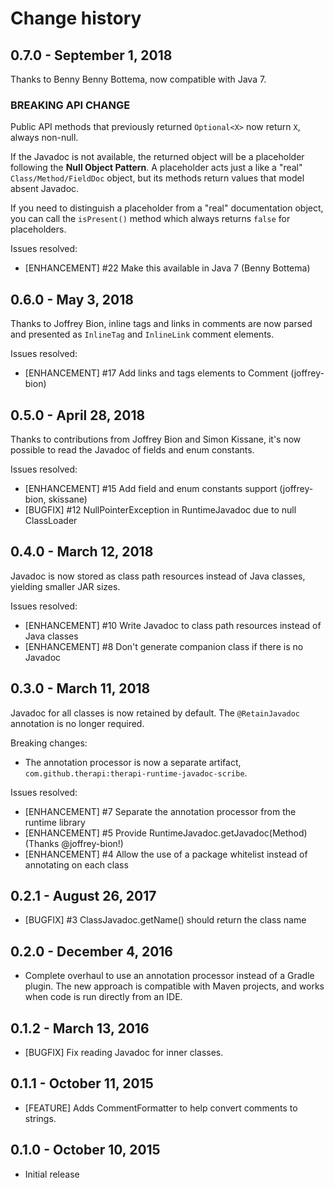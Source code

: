 # Change history

## 0.7.0 - September 1, 2018

Thanks to Benny Benny Bottema, now compatible with Java 7.

### BREAKING API CHANGE
Public API methods that previously returned `Optional<X>` now return `X`,
always non-null.

If the Javadoc is not available, the returned object will be a placeholder
following the **Null Object Pattern**. A placeholder acts just a like a "real"
`Class/Method/FieldDoc` object, but its methods return values that model
absent Javadoc.

If you need to distinguish a placeholder from a "real"
documentation object, you can call the `isPresent()` method which always
returns `false` for placeholders.
  
Issues resolved:

* [ENHANCEMENT] #22 Make this available in Java 7 (Benny Bottema)


## 0.6.0 - May 3, 2018

Thanks to Joffrey Bion, inline tags and links in comments are now parsed
and presented as `InlineTag` and `InlineLink` comment elements. 

Issues resolved:

* [ENHANCEMENT] #17 Add links and tags elements to Comment (joffrey-bion)


## 0.5.0 - April 28, 2018

Thanks to contributions from Joffrey Bion and Simon Kissane,
it's now possible to read the Javadoc of fields and enum constants.

Issues resolved:

* [ENHANCEMENT] #15 Add field and enum constants support (joffrey-bion, skissane)
* [BUGFIX] #12 NullPointerException in RuntimeJavadoc due to null ClassLoader


## 0.4.0 - March 12, 2018

Javadoc is now stored as class path resources instead of Java classes,
yielding smaller JAR sizes.

Issues resolved:

* [ENHANCEMENT] #10 Write Javadoc to class path resources instead of Java classes 
* [ENHANCEMENT] #8 Don't generate companion class if there is no Javadoc


## 0.3.0 - March 11, 2018

Javadoc for all classes is now retained by default. The `@RetainJavadoc`
annotation is no longer required.
  
Breaking changes:

* The annotation processor is now a separate artifact,
`com.github.therapi:therapi-runtime-javadoc-scribe`.

Issues resolved:

* [ENHANCEMENT] #7 Separate the annotation processor from the runtime library
* [ENHANCEMENT] #5 Provide RuntimeJavadoc.getJavadoc(Method) (Thanks @joffrey-bion!)
* [ENHANCEMENT] #4 Allow the use of a package whitelist instead of annotating on each class


## 0.2.1 - August 26, 2017

* [BUGFIX] #3 ClassJavadoc.getName() should return the class name


## 0.2.0 - December 4, 2016

* Complete overhaul to use an annotation processor instead of a Gradle plugin.
  The new approach is compatible with Maven projects, and works when code is run
  directly from an IDE.


## 0.1.2 - March 13, 2016

* [BUGFIX] Fix reading Javadoc for inner classes.


## 0.1.1 - October 11, 2015

* [FEATURE] Adds CommentFormatter to help convert comments to strings.


## 0.1.0 - October 10, 2015

* Initial release

